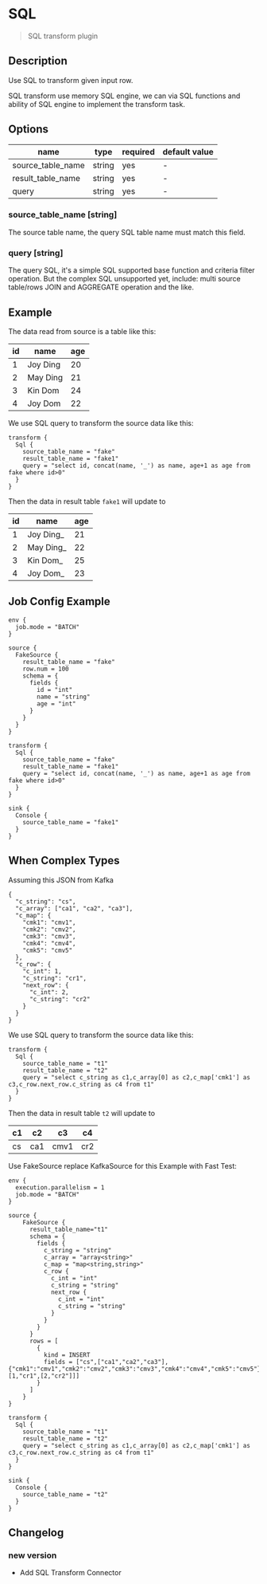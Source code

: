 # SQL

> SQL transform plugin

## Description

Use SQL to transform given input row.

SQL transform use memory SQL engine, we can via SQL functions and ability of SQL engine to implement the transform task.

## Options

|       name        |  type  | required | default value |
|-------------------|--------|----------|---------------|
| source_table_name | string | yes      | -             |
| result_table_name | string | yes      | -             |
| query             | string | yes      | -             |

### source_table_name [string]

The source table name, the query SQL table name must match this field.

### query [string]

The query SQL, it's a simple SQL supported base function and criteria filter operation. But the complex SQL unsupported yet, include: multi source table/rows JOIN and AGGREGATE operation and the like.

## Example

The data read from source is a table like this:

| id |   name   | age |
|----|----------|-----|
| 1  | Joy Ding | 20  |
| 2  | May Ding | 21  |
| 3  | Kin Dom  | 24  |
| 4  | Joy Dom  | 22  |

We use SQL query to transform the source data like this:

```
transform {
  Sql {
    source_table_name = "fake"
    result_table_name = "fake1"
    query = "select id, concat(name, '_') as name, age+1 as age from fake where id>0"
  }
}
```

Then the data in result table `fake1` will update to

| id |   name    | age |
|----|-----------|-----|
| 1  | Joy Ding_ | 21  |
| 2  | May Ding_ | 22  |
| 3  | Kin Dom_  | 25  |
| 4  | Joy Dom_  | 23  |

## Job Config Example

```
env {
  job.mode = "BATCH"
}

source {
  FakeSource {
    result_table_name = "fake"
    row.num = 100
    schema = {
      fields {
        id = "int"
        name = "string"
        age = "int"
      }
    }
  }
}

transform {
  Sql {
    source_table_name = "fake"
    result_table_name = "fake1"
    query = "select id, concat(name, '_') as name, age+1 as age from fake where id>0"
  }
}

sink {
  Console {
    source_table_name = "fake1"
  }
}
```

## When Complex Types

Assuming this JSON from Kafka

```
{
  "c_string": "cs",
  "c_array": ["ca1", "ca2", "ca3"],
  "c_map": {
    "cmk1": "cmv1",
    "cmk2": "cmv2",
    "cmk3": "cmv3",
    "cmk4": "cmv4",
    "cmk5": "cmv5"
  },
  "c_row": {
    "c_int": 1,
    "c_string": "cr1",
    "next_row": {
      "c_int": 2,
      "c_string": "cr2"
    }
  }
}
```

We use SQL query to transform the source data like this:

```
transform {
  Sql {
    source_table_name = "t1"
    result_table_name = "t2"
    query = "select c_string as c1,c_array[0] as c2,c_map['cmk1'] as c3,c_row.next_row.c_string as c4 from t1"
  }
}
```

Then the data in result table `t2` will update to

| c1 | c2  |  c3  | c4  |
|----|-----|------|-----|
| cs | ca1 | cmv1 | cr2 |

Use FakeSource replace KafkaSource for this Example with Fast Test:

```
env {
  execution.parallelism = 1
  job.mode = "BATCH"
}

source {
    FakeSource {
      result_table_name="t1"
      schema = {
        fields {
          c_string = "string"
          c_array = "array<string>"
          c_map = "map<string,string>"
          c_row {
            c_int = "int"
            c_string = "string"
            next_row {
              c_int = "int"
              c_string = "string"
            }
          }
        }
      }
      rows = [
        {
          kind = INSERT
          fields = ["cs",["ca1","ca2","ca3"],{"cmk1":"cmv1","cmk2":"cmv2","cmk3":"cmv3","cmk4":"cmv4","cmk5":"cmv5"},[1,"cr1",[2,"cr2"]]]
        }
      ]
    }
}

transform {
  Sql {
    source_table_name = "t1"
    result_table_name = "t2"
    query = "select c_string as c1,c_array[0] as c2,c_map['cmk1'] as c3,c_row.next_row.c_string as c4 from t1"
  }
}

sink {
  Console {
    source_table_name = "t2"
  }
}
```

## Changelog

### new version

- Add SQL Transform Connector

